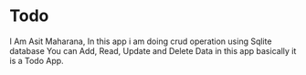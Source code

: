 # Todo
I Am Asit Maharana, In this app i am doing crud operation using Sqlite database
You can Add, Read, Update and Delete Data in this app basically it is a Todo App.

